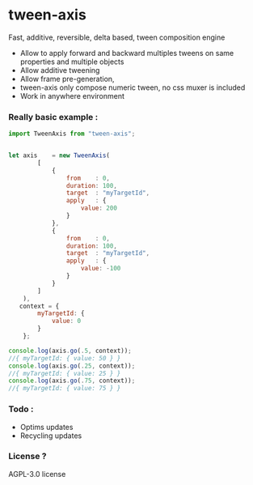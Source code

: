 # tween-axis

Fast, additive, reversible, delta based, tween composition engine

- Allow to apply forward and backward multiples tweens on same properties and multiple objects
- Allow additive tweening
- Allow frame pre-generation,
- tween-axis only compose numeric tween, no css muxer is included
- Work in anywhere environment

### Really basic example :

```jsx harmony
import TweenAxis from "tween-axis";


let axis    = new TweenAxis(
        [
            {
                from    : 0,
                duration: 100,
                target  : "myTargetId",
                apply   : {
                    value: 200
                }
            },
            {
                from    : 0,
                duration: 100,
                target  : "myTargetId",
                apply   : {
                    value: -100
                }
            }
        ]
    ),
   context = {
	    myTargetId: {
		    value: 0
	    }
    };

console.log(axis.go(.5, context));
//{ myTargetId: { value: 50 } }
console.log(axis.go(.25, context));
//{ myTargetId: { value: 25 } }
console.log(axis.go(.75, context));
//{ myTargetId: { value: 75 } }
```

### Todo :

- Optims updates
- Recycling updates

### License ?

AGPL-3.0 license

